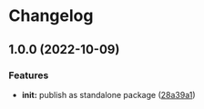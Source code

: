 # Changelog

## 1.0.0 (2022-10-09)


### Features

* **init:** publish as standalone package ([28a39a1](https://www.github.com/ehmpathy/simple-on-disk-cache/commit/28a39a1531a701265f78ce336d16b370c325306f))
